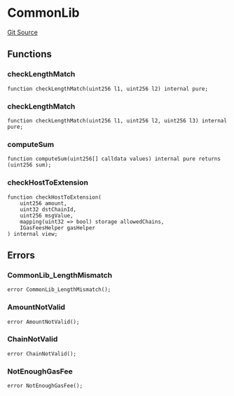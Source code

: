 # CommonLib
[Git Source](https://github.com/malda-protocol/malda-lending/blob/ae9b756ce0322e339daafd68cf97592f5de2033d/src\libraries\CommonLib.sol)


## Functions
### checkLengthMatch


```solidity
function checkLengthMatch(uint256 l1, uint256 l2) internal pure;
```

### checkLengthMatch


```solidity
function checkLengthMatch(uint256 l1, uint256 l2, uint256 l3) internal pure;
```

### computeSum


```solidity
function computeSum(uint256[] calldata values) internal pure returns (uint256 sum);
```

### checkHostToExtension


```solidity
function checkHostToExtension(
    uint256 amount,
    uint32 dstChainId,
    uint256 msgValue,
    mapping(uint32 => bool) storage allowedChains,
    IGasFeesHelper gasHelper
) internal view;
```

## Errors
### CommonLib_LengthMismatch

```solidity
error CommonLib_LengthMismatch();
```

### AmountNotValid

```solidity
error AmountNotValid();
```

### ChainNotValid

```solidity
error ChainNotValid();
```

### NotEnoughGasFee

```solidity
error NotEnoughGasFee();
```

